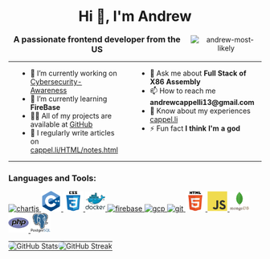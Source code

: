 <h1 align="center">Hi 👋, I'm Andrew</h1>

<div align="center" style="display:flex; align-items:baseline; justify-content:center; gap:10px;">
  <h3 style="margin:0;">A passionate frontend developer from the US</h3>
  <img src="https://komarev.com/ghpvc/?username=andrew-most-likely&label=Profile%20views&color=0e75b6&style=flat" 
       alt="andrew-most-likely" />
</div>


<table align="center" style="border-collapse:collapse; border:none; width:100%; table-layout:fixed;">
  <tr>
    <td style="vertical-align:top; width:500px; border:none; padding:0 20px;">
      <ul>
        <li>🔭 I’m currently working on <a href="https://github.com/Andrew-most-likely">Cybersecurity-Awareness</a></li>
        <li>🌱 I’m currently learning <b>FireBase</b></li>
        <li>👨‍💻 All of my projects are available at <a href="https://github.com/Andrew-most-likely">GitHub</a></li>
        <li>📝 I regularly write articles on <a href="https://cappel.li/HTML/notes.html">cappel.li/HTML/notes.html</a></li>
      </ul>
    </td>
    <td style="vertical-align:top; width:500px; border:none; padding:0 20px;">
      <ul>
        <li>💬 Ask me about <b>Full Stack of X86 Assembly</b></li>
        <li>📫 How to reach me <b>andrewcappelli13@gmail.com</b></li>
        <li>📄 Know about my experiences <a href="https://cappel.li">cappel.li</a></li>
        <li>⚡ Fun fact <b>I think I'm a god</b></li>
      </ul>
    </td>
  </tr>
</table>


<h3 align="left">Languages and Tools:</h3>
<p align="left"> 
  <a href="https://www.chartjs.org" target="_blank" rel="noreferrer"> 
    <img src="https://www.chartjs.org/media/logo-title.svg" alt="chartjs" width="40" height="40"/> 
  </a>
  <a href="https://www.w3schools.com/cpp/" target="_blank" rel="noreferrer"> 
    <img src="https://raw.githubusercontent.com/devicons/devicon/master/icons/cplusplus/cplusplus-original.svg" alt="cplusplus" width="40" height="40"/> 
  </a>
  <a href="https://www.w3schools.com/css/" target="_blank" rel="noreferrer">
    <img src="https://raw.githubusercontent.com/devicons/devicon/master/icons/css3/css3-original-wordmark.svg" alt="css3" width="40" height="40"/>
  </a>
  <a href="https://www.docker.com/" target="_blank" rel="noreferrer">
    <img src="https://raw.githubusercontent.com/devicons/devicon/master/icons/docker/docker-original-wordmark.svg" alt="docker" width="40" height="40"/>
  </a>
  <a href="https://firebase.google.com/" target="_blank" rel="noreferrer">
    <img src="https://www.vectorlogo.zone/logos/firebase/firebase-icon.svg" alt="firebase" width="40" height="40"/>
  </a>
  <a href="https://cloud.google.com" target="_blank" rel="noreferrer">
    <img src="https://www.vectorlogo.zone/logos/google_cloud/google_cloud-icon.svg" alt="gcp" width="40" height="40"/>
  </a>
  <a href="https://git-scm.com/" target="_blank" rel="noreferrer">
    <img src="https://www.vectorlogo.zone/logos/git-scm/git-scm-icon.svg" alt="git" width="40" height="40"/>
  </a>
  <a href="https://www.w3.org/html/" target="_blank" rel="noreferrer">
    <img src="https://raw.githubusercontent.com/devicons/devicon/master/icons/html5/html5-original-wordmark.svg" alt="html5" width="40" height="40"/>
  </a>
  <a href="https://developer.mozilla.org/en-US/docs/Web/JavaScript" target="_blank" rel="noreferrer">
    <img src="https://raw.githubusercontent.com/devicons/devicon/master/icons/javascript/javascript-original.svg" alt="javascript" width="40" height="40"/>
  </a>
  <a href="https://www.mongodb.com/" target="_blank" rel="noreferrer">
    <img src="https://raw.githubusercontent.com/devicons/devicon/master/icons/mongodb/mongodb-original-wordmark.svg" alt="mongodb" width="40" height="40"/>
  </a>
  <a href="https://www.php.net" target="_blank" rel="noreferrer">
    <img src="https://raw.githubusercontent.com/devicons/devicon/master/icons/php/php-original.svg" alt="php" width="40" height="40"/>
  </a>
  <a href="https://www.postgresql.org" target="_blank" rel="noreferrer">
    <img src="https://raw.githubusercontent.com/devicons/devicon/master/icons/postgresql/postgresql-original-wordmark.svg" alt="postgresql" width="40" height="40"/>
  </a>
</p>



<table align="left" style="border-collapse: collapse; border: none; padding: 0; margin: 0;">
  <tr>
    <td style="border: none; padding: 0;">
      <img src="https://github-readme-stats.vercel.app/api?username=andrew-most-likely&show_icons=true&locale=en" 
           alt="GitHub Stats" 
           width="500" style="border-radius: 10px;"/>
    </td>
    <td style="border: none; padding: 0;">
      <img src="https://github-readme-streak-stats.herokuapp.com/?user=andrew-most-likely" 
           alt="GitHub Streak" 
           width="500" style="border-radius: 10px;"/>
    </td>
  </tr>
</table>




